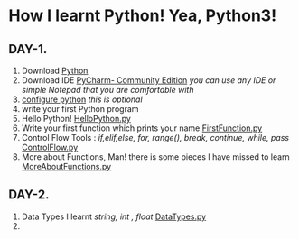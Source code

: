 # How I learnt Python! Yea, Python3!

## DAY-1. 
1. Download [Python](https://www.python.org/downloads/)
2. Download IDE [PyCharm- Community Edition](https://www.jetbrains.com/pycharm/download/)
*you can use any IDE or simple Notepad that you are comfortable with*
3. [configure python](https://www.jetbrains.com/help/pycharm/configuring-python-interpreter.html) *this is optional*
4. write your first Python program
5. Hello Python! [HelloPython.py](https://github.com/failedpeanut/Python/blob/main/day1/HelloPython.py)
6. Write your first function which prints your name.[FirstFunction.py](https://github.com/failedpeanut/Python/blob/main/day1/FirstFunction.py)
7. Control Flow Tools : *if,elif,else, for, range(), break, continue, while, pass* [ControlFlow.py](https://github.com/failedpeanut/Python/blob/main/day1/ControlFlow.py)
8. More about Functions, Man! there is some pieces I have missed to learn [MoreAboutFunctions.py](https://github.com/failedpeanut/Python/blob/main/day1/MoreAboutFunctions.py)

## DAY-2.
1. Data Types I learnt *string, int , float* [DataTypes.py](https://github.com/failedpeanut/Python/blob/main/day2/DataTypes.py)
2. 
